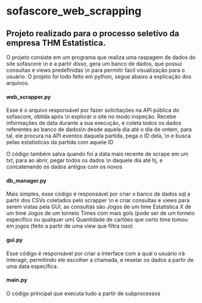 # sofascore_web_scrapping #

## Projeto realizado para o processo seletivo da empresa THM Estatistica. ##

O projeto consiste em um programa que realiza uma raspagem de dados do site sofascore \n
e a partir disso, gera um banco de dados, que possui consultas e views predefinidas \n
para permitir facil visualização para o usuário.
O projeto foi todo feito em python, segue abaixo a explicação dos arquivos.

#### web_scrapper.py ####
Esse é o arquivo responsável por fazer solicitações na API pública do sofascore, obtida após \n
explorar o site no modo inspeção.
Recebe informações de data durante a sua execução, e coleta todos os dados referentes ao banco de dados\n
desde aquela dia até o dia de ontem, para tal, ele procura na API eventos daquela partida, pega o ID dela, \n
e busca pelas estatisticas da partida com aquele ID

O código também salva quando foi a data mais recente de scrape em um txt, para ao abrir, pegar todos os dados \n
daquele dia até hj, e concatenando os dados antigos com os novos

#### db_manager.py ####
Mais simples, esse código é responsável por criar o banco de dados sql a partir dos CSVs coletados pelo scrapper \n
e criar consultas e views para serem vistas pela GUI, as consultas são
Jogos de um time
Estatistica X de um time
Jogos de um torneio
Times com mais gols (pode ser de um torneio especifico ou qualquer um)
Quantidade de cartões que certo time tomou em jogos (feito a partir de uma view que filtra isso)

#### gui.py #### 
Esse código é responsável por criar a interface com a qual o usuário irá interagir, permitindo ele escolher a chamada,
e resetar os dados a partir de uma data específica.

#### main.py ####
O código príncipal que executa tudo a partir de subprocessos
